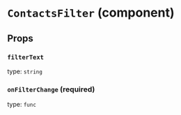 `ContactsFilter` (component)
============================



Props
-----

### `filterText`

type: `string`


### `onFilterChange` (required)

type: `func`

